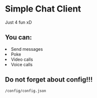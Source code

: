<h1>Simple Chat Client</h1>
Just 4 fun xD

<h2>You can:</h2>
<lo>
<li>Send messages</li>
<li>Poke</li>
<li>Video calls</li>
<li>Voice calls</li>

<h2>Do not forget about config!!!</h2>
<code>/config/config.json</code>
